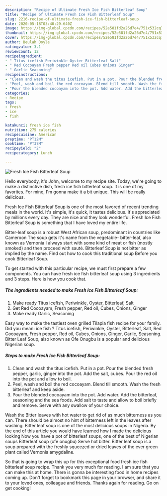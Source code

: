 ```yaml
---
description: "Recipe of Ultimate Fresh Ice Fish Bitterleaf Soup"
title: "Recipe of Ultimate Fresh Ice Fish Bitterleaf Soup"
slug: 2216-recipe-of-ultimate-fresh-ice-fish-bitterleaf-soup
date: 2020-05-18T03:40:29.640Z
image: https://img-global.cpcdn.com/recipes/52e581fd2a26d7e4/751x532cq70/fresh-ice-fish-bitterleaf-soup-recipe-main-photo.jpg
thumbnail: https://img-global.cpcdn.com/recipes/52e581fd2a26d7e4/751x532cq70/fresh-ice-fish-bitterleaf-soup-recipe-main-photo.jpg
cover: https://img-global.cpcdn.com/recipes/52e581fd2a26d7e4/751x532cq70/fresh-ice-fish-bitterleaf-soup-recipe-main-photo.jpg
author: Beulah Doyle
ratingvalue: 3.1
reviewcount: 12
recipeingredient:
- " Titus icefish Periwinkle Oyster Bitterleaf Salt"
- " Red Cocoayam Fresh pepper Red oil Cubes Onions Ginger"
- " Garlic Seasoning"
recipeinstructions:
- "Clean and wash the titus icefish. Put in a pot. Pour the blended fresh pepper, garlic, ginger into the pot. Add the salt, cubes. Pour the red oil into the pot and allow to boil."
- "Peel, wash and boil the red cocoayam. Blend till smooth. Wash the fresh bitterleaf and keep aside."
- "Pour the blended cocoayam into the pot. Add water. Add the bitterleaf, seasoning and the sea foods. Add salt to taste and allow to boil briefly and remove. Serve with any swallow of your choice."
categories:
- Recipe
tags:
- fresh
- ice
- fish

katakunci: fresh ice fish 
nutrition: 275 calories
recipecuisine: American
preptime: "PT12M"
cooktime: "PT37M"
recipeyield: "2"
recipecategory: Lunch

---
```



![Fresh Ice Fish Bitterleaf Soup](https://img-global.cpcdn.com/recipes/52e581fd2a26d7e4/751x532cq70/fresh-ice-fish-bitterleaf-soup-recipe-main-photo.jpg)

Hello everybody, it's John, welcome to my recipe site. Today, we're going to make a distinctive dish, fresh ice fish bitterleaf soup. It is one of my favorites. For mine, I'm gonna make it a bit unique. This will be really delicious.

Fresh Ice Fish Bitterleaf Soup is one of the most favored of recent trending meals in the world. It's simple, it's quick, it tastes delicious. It's appreciated by millions every day. They are nice and they look wonderful. Fresh Ice Fish Bitterleaf Soup is something that I have loved my entire life.

Bitter-leaf soup is a robust West African soup, predominant in countries like Cameroon The soup gets it&#39;s name from the vegetable- bitter-leaf, also known as Vernonia I always start with some kind of meat or fish (mostly smoked) and then proceed with sauté. Bitterleaf Soup is not bitter as implied by the name. Find out how to cook this traditional soup Before you cook Bitterleaf Soup.


To get started with this particular recipe, we must first prepare a few components. You can have fresh ice fish bitterleaf soup using 3 ingredients and 3 steps. Here is how you cook that.

<!--inarticleads1-->

##### The ingredients needed to make Fresh Ice Fish Bitterleaf Soup:

1. Make ready  Titus icefish, Periwinkle, Oyster, Bitterleaf, Salt
1. Get  Red Cocoayam, Fresh pepper, Red oil, Cubes, Onions, Ginger
1. Make ready  Garlic, Seasoning


Easy way to make the tastiest oven grilled Tilapia fish recipe for your family. Did you mean: ice fish ? Titus icefish, Periwinkle, Oyster, Bitterleaf, Salt, Red Cocoayam, Fresh pepper, Red oil, Cubes, Onions, Ginger, Garlic, Seasoning. Bitter Leaf Soup, also known as Ofe Onugbu is a popular and delicious Nigerian soup. 

<!--inarticleads2-->

##### Steps to make Fresh Ice Fish Bitterleaf Soup:

1. Clean and wash the titus icefish. Put in a pot. Pour the blended fresh pepper, garlic, ginger into the pot. Add the salt, cubes. Pour the red oil into the pot and allow to boil.
1. Peel, wash and boil the red cocoayam. Blend till smooth. Wash the fresh bitterleaf and keep aside.
1. Pour the blended cocoayam into the pot. Add water. Add the bitterleaf, seasoning and the sea foods. Add salt to taste and allow to boil briefly and remove. Serve with any swallow of your choice.


Wash the Bitter leaves with hot water to get rid of as much bitterness as you can. There should be almost no hint of bitterness left in the leaves after washing. Bitter leaf soup is one of the most delicious soups in Nigeria. By the end of this article you would have learned how I made the delicious looking Now you have a pot of bitterleaf soups, one of the best of Nigerian soups Bitterleaf soup (ofe onugbu) Serve hot bitter. Bitter leaf soup is a soup prepared with the freshly squeezed or dried leaves of the ever green plant called Vernonia amygdaline. 

So that is going to wrap this up for this exceptional food fresh ice fish bitterleaf soup recipe. Thank you very much for reading. I am sure that you can make this at home. There is gonna be interesting food in home recipes coming up. Don't forget to bookmark this page in your browser, and share it to your loved ones, colleague and friends. Thanks again for reading. Go on get cooking!
